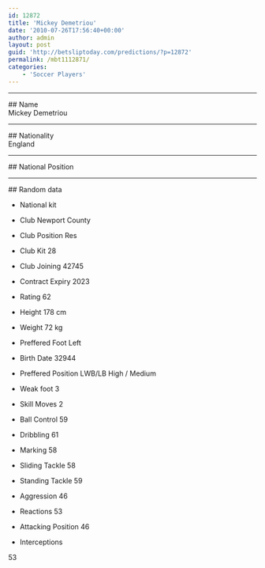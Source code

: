 ```yaml
---
id: 12872
title: 'Mickey Demetriou'
date: '2010-07-26T17:56:40+00:00'
author: admin
layout: post
guid: 'http://betsliptoday.com/predictions/?p=12872'
permalink: /mbt1112871/
categories:
    - 'Soccer Players'
---
```


- - - - - -

\## Name  
 Mickey Demetriou

- - - - - -

\## Nationality  
 England

- - - - - -

\## National Position

- - - - - -

\## Random data

- National kit
- Club
 Newport County

- Club Position
 Res

- Club Kit
 28

- Club Joining
 42745

- Contract Expiry
 2023

- Rating
 62

- Height
 178 cm

- Weight
 72 kg

- Preffered Foot
 Left

- Birth Date
 32944

- Preffered Position
 LWB/LB High / Medium

- Weak foot
 3

- Skill Moves
 2

- Ball Control
 59

- Dribbling
 61

- Marking
 58

- Sliding Tackle
 58

- Standing Tackle
 59

- Aggression
 46

- Reactions
 53

- Attacking Position
 46

- Interceptions

 53
